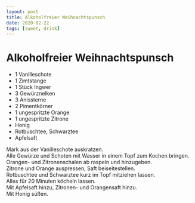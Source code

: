 ```yaml
---
layout: post
title: Alkoholfreier Weihnachtspunsch
date: 2020-02-22
tags: [sweet, drink]
---
```

# Alkoholfreier Weihnachtspunsch

- 1 Vanilleschote
- 1 Zimtstange
- 1 Stück Ingwer
- 3 Gewürznelken
- 3 Anissterne
- 2 Pimentkörner
- 1 ungespritzte Orange
- 1 ungespritzte Zitrone
- Honig
- Rotbuschtee, Schwarztee
- Apfelsaft

Mark aus der Vanilleschote auskratzen.  
Alle Gewürze und Schoten mit Wasser in einem Topf zum Kochen bringen.  
Orangen- und Zitronenschalen ab raspeln und hinzugeben.  
Zitrone und Orange auspressen, Saft beiseitestellen.  
Rotbuschtee und Schwarztee kurz im Topf mitziehen lassen.  
Alles für 20 Minuten köcheln lassen.  
Mit Apfelsaft hinzu, Zitronen- und Orangensaft hinzu.  
Mit Honig süßen.  
